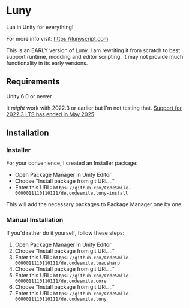 # Luny
Lua in Unity for everything!

For more info visit: https://lunyscript.com

This is an EARLY version of Luny. I am rewriting it from scratch to best support runtime, modding and editor scripting. It may not provide much functionality in its early versions.


## Requirements

Unity 6.0 or newer

It *might* work with 2022.3 or earlier but I'm not testing that. [Support for 2022.3 LTS has ended in May 2025](https://discussions.unity.com/t/unity-2022-lts-end-of-life/1642861/2). 


## Installation

### Installer

For your convenience, I created an Installer package:

- Open Package Manager in Unity Editor
- Choose "Install package from git URL..."
- Enter this URL: `https://github.com/CodeSmile-0000011110110111/de.codesmile.luny-install`

This will add the necessary packages to Package Manager one by one.

### Manual Installation

If you'd rather do it yourself, follow these steps:

1. Open Package Manager in Unity Editor
2. Choose "Install package from git URL..."
3. Enter this URL: `https://github.com/CodeSmile-0000011110110111/de.codesmile.luacsharp`
4. Choose "Install package from git URL..."
5. Enter this URL: `https://github.com/CodeSmile-0000011110110111/de.codesmile.core`
6. Choose "Install package from git URL..."
7. Enter this URL: `https://github.com/CodeSmile-0000011110110111/de.codesmile.luny`
